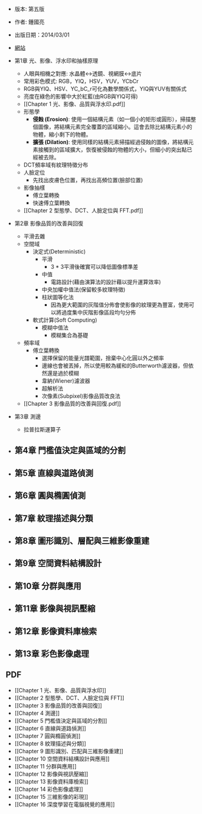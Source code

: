 - 版本: 第五版
- 作者: 鍾國亮
- 出版日期：2014/03/01
- [網站](https://faculty.csie.ntust.edu.tw/~klchung/Prof_book_IPCV.htm)

- 第1章 光、影像、浮水印和抽樣原理  
	- 人眼與相機之對應: 水晶體<->透鏡、視網膜<->底片
	- 常用彩色模式: RGB，YIQ，HSV，YUV，YCbCr
	- RGB與YIQ、HSV、YC_bC_r可化為數學關係式，YIQ與YUV有關係式
	- 亮度在綠色的影響中大於紅藍(由RGB與YIQ可得)
	- [[Chapter 1 光、影像、品質與浮水印.pdf]]
	- 形態學
		- **侵蝕 (Erosion)**: 使用一個結構元素（如一個小的矩形或圓形），掃描整個圖像，將結構元素完全覆蓋的區域縮小。這會去除比結構元素小的物體，縮小剩下的物體。
		- **擴張 (Dilation)**: 使用同樣的結構元素掃描經過侵蝕的圖像，將結構元素接觸到的區域擴大，恢復被侵蝕的物體的大小，但細小的突出點已經被去除。
	- DCT頻率域有紋理特徵分布
	- 人臉定位
		- 先找出皮膚色位置，再找出高頻位置(臉部位置)
	- 影像抽樣
		- 傅立葉轉換
		- 快速傅立葉轉換
	- [[Chapter 2 型態學、DCT、人臉定位與 FFT.pdf]]
- 第2章 影像品質的改善與回復  
	- 平滑去雜
	- 空間域
		- 決定式(Deterministic)
			- 平滑
				- 3 * 3平滑後確實可以降低圖像標準差
			- 中值
				- 電路設計(藉由演算法的設計藉以提升運算效率)
			- 中央加權中值法(保留較多紋理特徵)
			- 柱狀圖等化法
				- 因為更大範圍的灰階值分佈會使影像的紋理更為豐富，使用可以將過度集中灰階影像區段均勻分佈
		- 軟式計算(Soft Computing)
			- 模糊中值法
				- 模糊集合為基礎
	- 頻率域
		- 傅立葉轉換
			- 選擇保留的能量光譜範圍，捨棄中心化圓以外之頻率
			- 邊線也會被丟掉，所以使用較為緩和的Butterworth濾波器，但依然還是過於模糊
			- 韋納(Wiener)濾波器
			- 超解析法
			- 次像素(Subpixel)影像品質改良法
	- [[Chapter 3 影像品質的改善與回復.pdf]]
- 第3章 測邊  
	- 拉普拉斯運算子
- 第4章 門檻值決定與區域的分割  
	- 
- 第5章 直線與道路偵測  
	- 
- 第6章 圓與橢圓偵測  
	- 
- 第7章 紋理描述與分類  
	- 
- 第8章 圖形識別、層配與三維影像重建  
	- 
- 第9章 空間資料結構設計  
	- 
- 第10章 分群與應用  
	- 
- 第11章 影像與視訊壓縮  
	- 
- 第12章 影像資料庫檢索  
	- 
- 第13章 彩色影像處理
	- 



## PDF

- [[Chapter 1 光、影像、品質與浮水印]]
- [[Chapter 2 型態學、DCT、人臉定位與 FFT]]
- [[Chapter 3 影像品質的改善與回復]]
- [[Chapter 4 測邊]]
- [[Chapter 5 門檻值決定與區域的分割]]
- [[Chapter 6 直線與道路偵測]]
- [[Chapter 7 圓與橢圓偵測]]
- [[Chapter 8 紋理描述與分類]]
- [[Chapter 9 圖形識別、匹配與三維影像重建]]
- [[Chapter 10 空間資料結構設計與應用]]
- [[Chapter 11 分群與應用]]
- [[Chapter 12 影像與視訊壓縮]]
- [[Chapter 13 影像資料庫檢索]]
- [[Chapter 14 彩色影像處理]]
- [[Chapter 15 三維影像的彩現]]
- [[Chapter 16 深度學習在電腦視覺的應用]]

















